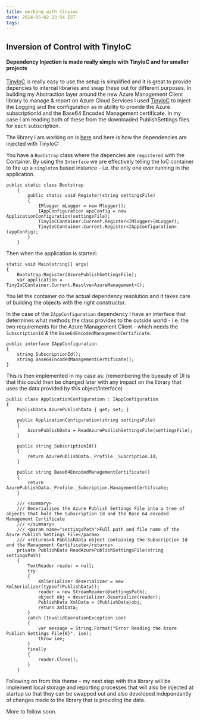 ```yaml
---
title: working with tinyioc
date: 2014-05-02 23:54 EST
tags:
---
```


## Inversion of Control with TinyIoC


#### Dependency Injection is made really simple with TinyIoC and for smaller projects

[TinyIoC](https://github.com/grumpydev/TinyIoC/wiki) is really easy to use the setup is simplified and it is great to provide
depencies to internal libraries and swap these out for different purposes. In building my Abstraction layer around the new
Azure Management Client library to manage & report on Azure Cloud Services I used [TinyIoC](https://github.com/grumpydev/TinyIoC/wiki) to inject the Logging and the configuration as in ability to provide the
Azure subscriptionId and the Base64 Encoded Management certificate. In my case I am reading both of these from the downloaded
PublishSettings files for each subscription.

The library I am working on is [here](https://github.com/netflakes/AzureManagement/blob/master/ManageAzure/Lib/AzureManagement.cs)
and here is how the dependencies are injected with TinyIoC:

You have a `Bootstrap` class where the depencies are `registered` with the Container. By using the `Interface` we are effectively
telling the IoC container to fire up a `singleton` based instance - i.e. the only one ever running in the application.

	public static class Bootstrap 
	    {
	        public static void Register(string settingsFile)
	        {
	            IMlogger mLogger = new Mlogger();
	            IAppConfiguration appConfig = new ApplicationConfiguration(settingsFile);
	            TinyIoCContainer.Current.Register<IMlogger>(mLogger);
	            TinyIoCContainer.Current.Register<IAppConfiguration>(appConfig);
	        }
	    }

Then when the application is started:

    static void Main(string[] args)
    {
        Bootstrap.Register(AzurePublishSettingsFile);
        var application = TinyIoCContainer.Current.Resolve<AzureManagement>();

You let the container do the actual dependency resolution and it takes care of building the objects with the right constructor.

In the case of the `IAppConfiguration` dependency I have an interface that determines what methods the class provides to the outside world - i.e. the two requirements for the Azure Management Client - which needs the `SubscriptionId` & the `Base64EncodedManagementCertificate`.

    public interface IAppConfiguration 
    {
        string SubscriptionId();
        string Base64EncodedManagementCertificate();
    }

This is then implemented in my case as: (remembering the bueauty of DI is that this could then be changed later with any impact on the library that uses the data provided by this object/interface)


    public class ApplicationConfiguration : IAppConfiguration
    {
        PublishData AzurePublishData { get; set; }
		
        public ApplicationConfiguration(string settingsFile)
        {
            AzurePublishData = ReadAzurePublishSettingsFile(settingsFile);
        }
		
        public string SubscriptionId()
        {
            return AzurePublishData._Profile._Subcription.Id;
        }
		
        public string Base64EncodedManagementCertificate()
        {
            return AzurePublishData._Profile._Subcription.ManagementCertificate;
        }
		
        /// <summary>
        /// Deserialises the Azure Publish Settings File into a tree of objects that hold the Subscription Id and the Base 64 encoded Management Certificate
        /// </summary>
        /// <param name="settingsPath">Full path and file name of the Azure Publish Settings File</param>
        /// <returns>A PublishData object containing the Subscription Id and the Management Certificate</returns>
        private PublishData ReadAzurePublishSettingsFile(string settingsPath)
        {
            TextReader reader = null;
            try
            {
                XmlSerializer deserializer = new XmlSerializer(typeof(PublishData));
                reader = new StreamReader(@settingsPath);
                object obj = deserializer.Deserialize(reader);
                PublishData XmlData = (PublishData)obj;
                return XmlData;
            }
            catch (InvalidOperationException ioe)
            {
                var message = String.Format("Error Reading the Azure Publish Settings File{0}", ioe);
                throw ioe;
            }
            finally
            {
                reader.Close();
            }
        }

Following on from this theme - my next step with this library will be implement local storage and reporting processes that will also be injected at startup so that they can be swapped out and also developed independantly of changes made to the library that is providing the data.

More to follow soon.
